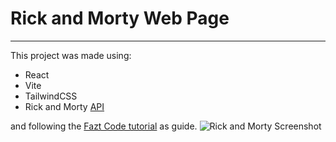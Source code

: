 # Rick and Morty Web Page

---
This project was made using:

* React
* Vite
* TailwindCSS
* Rick and Morty [API](https://rickandmortyapi.com/)

and following the [Fazt Code tutorial](https://www.youtube.com/watch?v=H1aNTRK3YfU) as guide.
![Rick and Morty Screenshot](assets/images/Screenshot%20Rick%20and%20Morty.png)
